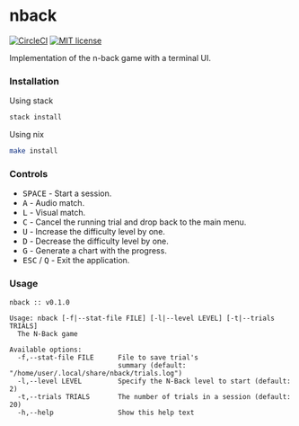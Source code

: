 # nback

[![CircleCI](https://circleci.com/gh/mujx/nback.svg?style=svg)](https://circleci.com/gh/mujx/nback)
[![MIT license](https://img.shields.io/badge/license-MIT-blue.svg)](LICENSE)

Implementation of the n-back game with a terminal UI.

### Installation

Using stack

```bash
stack install
```

Using nix

```bash
make install
```

### Controls

- <kbd>SPACE</kbd> - Start a session.
- <kbd>A</kbd> - Audio match.
- <kbd>L</kbd> - Visual match.
- <kbd>C</kbd> - Cancel the running trial and drop back to the main menu.
- <kbd>U</kbd> - Increase the difficulty level by one.
- <kbd>D</kbd> - Decrease the difficulty level by one.
- <kbd>G</kbd> - Generate a chart with the progress.
- <kbd>ESC</kbd> / <kbd>Q</kbd>  - Exit the application.

### Usage

```
nback :: v0.1.0

Usage: nback [-f|--stat-file FILE] [-l|--level LEVEL] [-t|--trials TRIALS]
  The N-Back game

Available options:
  -f,--stat-file FILE      File to save trial's
                           summary (default: "/home/user/.local/share/nback/trials.log")
  -l,--level LEVEL         Specify the N-Back level to start (default: 2)
  -t,--trials TRIALS       The number of trials in a session (default: 20)
  -h,--help                Show this help text
```
